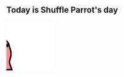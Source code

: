 <h2>Today is Shuffle Parrot's day</h2><img src="https://raw.githubusercontent.com/jmhobbs/cultofthepartyparrot.com/master/parrots/hd/shuffleparrot.gif" />